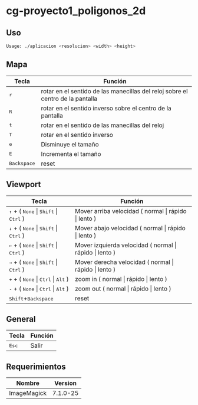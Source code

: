 # cg-proyecto1_poligonos_2d


## Uso

```bash
Usage: ./aplicacion <resolucion> <width> <height>
```

## Mapa
|Tecla|Función|
|---|---|
| <kbd>r</kbd>  | rotar en el sentido de las manecillas del reloj sobre el centro de la pantalla |
| <kbd>R</kbd>  | rotar en el sentido inverso sobre el centro de la pantalla |
| <kbd>t</kbd>  | rotar en el sentido de las manecillas del reloj|
| <kbd>T</kbd>  | rotar en el sentido inverso |
| <kbd>e</kbd>  | Disminuye el tamaño |
| <kbd>E</kbd>  | Incrementa el tamaño |
| <kbd>Backspace</kbd>  | reset |


## Viewport
|Tecla|Función|
|---|---|
| <kbd>&uarr;</kbd> + ( <kbd>None</kbd> \| <kbd>Shift</kbd> \| <kbd>Ctrl</kbd> )  | Mover arriba velocidad ( normal \| rápido \| lento ) |
| <kbd>&darr;</kbd> + ( <kbd>None</kbd> \| <kbd>Shift</kbd> \| <kbd>Ctrl</kbd> )  | Mover abajo velocidad ( normal \| rápido \| lento ) |
| <kbd>&larr;</kbd> + ( <kbd>None</kbd> \| <kbd>Shift</kbd> \| <kbd>Ctrl</kbd> )  | Mover izquierda velocidad ( normal \| rápido \| lento ) |
| <kbd>&rarr;</kbd> + ( <kbd>None</kbd> \| <kbd>Shift</kbd> \| <kbd>Ctrl</kbd> )  | Mover derecha velocidad ( normal \| rápido \| lento ) |
| <kbd>+</kbd> +  ( <kbd>None</kbd> \| <kbd>Ctrl</kbd> \| <kbd>Alt</kbd> )| zoom in ( normal \| rápido \| lento )|
| <kbd>-</kbd> +  ( <kbd>None</kbd> \| <kbd>Ctrl</kbd> \| <kbd>Alt</kbd> )| zoom out ( normal \| rápido \| lento )|
| <kbd>Shift</kbd>+<kbd>Backspace</kbd>  | reset |


## General

|Tecla|Función|
|---|---|
| <kbd>Esc</kbd>  | Salir |

## Requerimientos

|Nombre|Version|
|---|---|
|ImageMagick|7.1.0-25|